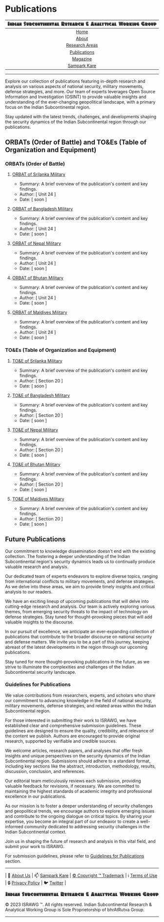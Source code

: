 # **Publications**

| [![ISRAWG Logo](../text_logo.png)](https://israwg.github.io) |
| :-------------------------------------------------:       |
| [Home](../home.md)                                        |
| [About](../aboutus/about.md)                              |
| [Research Areas](../aboutus/research.md)                  |
| [Publications](publications.md)                           |
| [Magazine](../magazine/magazine.md)                       |
| [Sampark Kare](../aboutus/sampark.md)                     |

___

Explore our collection of publications featuring in-depth research and analysis on various aspects of national security, military movements, defense strategies, and more. Our team of experts leverages Open Source Information and Investigation (OSINT) to provide valuable insights and understanding of the ever-changing geopolitical landscape, with a primary focus on the Indian Subcontinental region.

Stay updated with the latest trends, challenges, and developments shaping the security dynamics of the Indian Subcontinental region through our publications.

## ORBATs (Order of Battle) and TO&Es (Table of Organization and Equipment)

### ORBATs (Order of Battle)

1. [ORBAT of Srilanka Military](orbats/orbat_publication1.md)
   - Summary: A brief overview of the publication's content and key findings.
   - Author: [ Unit 24 ]
   - Date: [ soon ]

2. [ORBAT of Bangladesh Military](orbats/orbat_publication2.md)
   - Summary: A brief overview of the publication's content and key findings.
   - Author: [ Unit 24 ]
   - Date: [ soon ]

3. [ORBAT of Nepal Military](orbats/orbat_publication3.md)
   - Summary: A brief overview of the publication's content and key findings.
   - Author: [ Unit 24 ]
   - Date: [ soon ]

4. [ORBAT of Bhutan Military](orbats/orbat_publication4.md)
   - Summary: A brief overview of the publication's content and key findings.
   - Author: [ Unit 24 ]
   - Date: [ soon ]

5. [ORBAT of Maldives Military](orbats/orbat_publication5.md)
   - Summary: A brief overview of the publication's content and key findings.
   - Author: [ Unit 24 ]
   - Date: [ soon ]

### TO&Es (Table of Organization and Equipment)

1. [TO&E of Srilanka Military](toes/toe_publication1.md)
   - Summary: A brief overview of the publication's content and key findings.
   - Author: [ Section 20 ]
   - Date: [ soon ]

2. [TO&E of Bangladesh Military](toes/toe_publication2.md)
   - Summary: A brief overview of the publication's content and key findings.
   - Author: [ Section 20 ]
   - Date: [ soon ]

3. [TO&E of Nepal Military](toes/toe_publication3.md)
   - Summary: A brief overview of the publication's content and key findings.
   - Author: [ Section 20 ]
   - Date: [ soon ]

4. [TO&E of Bhutan Military](toes/toe_publication4.md)
   - Summary: A brief overview of the publication's content and key findings.
   - Author: [ Section 20 ]
   - Date: [ soon ]

5. [TO&E of Maldives Military](toes/toe_publication5.md)
   - Summary: A brief overview of the publication's content and key findings.
   - Author: [ Section 20 ]
   - Date: [ soon ]

## Future Publications

Our commitment to knowledge dissemination doesn't end with the existing collection. The fostering a deeper understanding of the Indian Subcontinental region's security dynamics leads us to continually produce valuable research and analysis.

Our dedicated team of experts endeavors to explore diverse topics, ranging from international conflicts to military movements, and defense strategies. As we delve into these areas, we aim to provide timely insights and critical analysis to our readers.

We have an exciting lineup of upcoming publications that will delve into cutting-edge research and analysis. Our team is actively exploring various themes, from emerging security threats to the impact of technology on defense strategies. Stay tuned for thought-provoking pieces that will add valuable insights to the discourse.

In our pursuit of excellence, we anticipate an ever-expanding collection of publications that contribute to the broader discourse on national security and defense matters. We invite you to be a part of this journey, keeping abreast of the latest developments in the region through our upcoming publications.

Stay tuned for more thought-provoking publications in the future, as we strive to illuminate the complexities and challenges of the Indian Subcontinental security landscape.

### **Guidelines for Publications**

We value contributions from researchers, experts, and scholars who share our commitment to advancing knowledge in the field of national security, military movements, defense strategies, and related areas within the Indian Subcontinental region.

For those interested in submitting their work to ISRAWG, we have established clear and comprehensive submission guidelines. These guidelines are designed to ensure the quality, credibility, and relevance of the content we publish. Authors are encouraged to provide original research, supported by verifiable and credible sources.

We welcome articles, research papers, and analyses that offer fresh insights and unique perspectives on the security dynamics of the Indian Subcontinental region. Submissions should adhere to a standard format, including key sections like the abstract, introduction, methodology, results, discussion, conclusion, and references.

Our editorial team meticulously reviews each submission, providing valuable feedback for revisions, if necessary. We are committed to maintaining the highest standards of academic integrity and professional excellence in our publications.

As our mission is to foster a deeper understanding of security challenges and geopolitical trends, we encourage authors to explore emerging issues and contribute to the ongoing dialogue on critical topics. By sharing your expertise, you become an integral part of our endeavor to create a well-informed community dedicated to addressing security challenges in the Indian Subcontinental context.

Join us in shaping the future of research and analysis in this vital field, and submit your work to ISRAWG.

For submission guidelines, please refer to [Guidelines for Publications](guideline.md) section.

___

| 📝 [About Us](../aboutus/about.md) | 📫 [Sampark Kare](../aboutus/sampark.md) | [© Copyright ™️ Trademark](../aboutus/copyright&trademark.md) | ℹ️  [Terms of Use](../aboutus/termsofuse.md) | 🔒 [Privacy Policy](../aboutus/privacy&policy.md) | 🐦 [Twitter](https://twitter.com/israwg_) |

![Indian Subcontinental Research & Analytical Working Group (ISRAWG)](../text_logo.png)

© 2023 ISRAWG ™️. All rights reserved. Indian Subcontinental Research & Analytical Working Group is Sole Proprietorship of bhrAtRutva Group.

___
